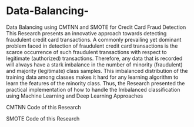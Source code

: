 # Data-Balancing-
Data Balancing using CMTNN and SMOTE for Credit Card Fraud Detection 
This Research presents an innovative approach towards detecting fraudulent credit card transactions. A commonly prevailing yet dominant problem faced in detection of fraudulent credit card transactions is the scarce occurrence of such fraudulent transactions with respect to legitimate (authorized) transactions. Therefore, any data that is recorded will always have a stark imbalance in the number of minority (fraudulent) and majority (legitimate) class samples. This imbalanced distribution of the training data among classes makes it hard for any learning algorithm to learn the features of the minority class. Thus, the Research presented the practical implementation of how to handle the Imbalanced classification using Machine Learning and Deep Learning Approaches  

CMTNN Code of this Research 

SMOTE Code of this Research 
